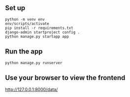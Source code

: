 ## Set up

```
python -m venv env
env/scripts/activate
pip install -r requirements.txt
django-admin startproject config .
python manage.py startapp app
```

## Run the app
``python manage.py runserver``

## Use your browser to view the frontend

http://127.0.0.1:8000/data/
